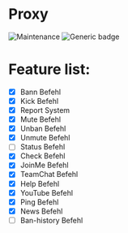 # Proxy

![Maintenance](https://img.shields.io/maintenance/yes/2023?style=for-the-badge)
![Generic badge](https://img.shields.io/badge/version-1.0.0-informational.svg?style=for-the-badge)

# Feature list:
- [x] Bann Befehl
- [x] Kick Befehl
- [x] Report System
- [x] Mute Befehl
- [x] Unban Befehl
- [x] Unmute Befehl
- [ ] Status Befehl
- [x] Check Befehl
- [x] JoinMe Befehl
- [x] TeamChat Befehl
- [x] Help Befehl
- [x] YouTube Befehl
- [x] Ping Befehl
- [x] News Befehl
- [ ] Ban-history Befehl 